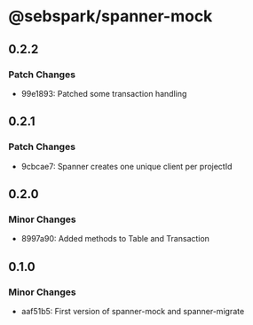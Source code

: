 # @sebspark/spanner-mock

## 0.2.2

### Patch Changes

- 99e1893: Patched some transaction handling

## 0.2.1

### Patch Changes

- 9cbcae7: Spanner creates one unique client per projectId

## 0.2.0

### Minor Changes

- 8997a90: Added methods to Table and Transaction

## 0.1.0

### Minor Changes

- aaf51b5: First version of spanner-mock and spanner-migrate
